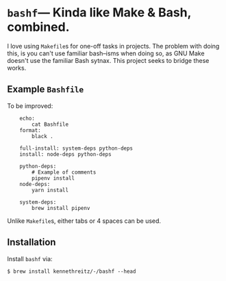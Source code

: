 # `bashf`— Kinda like Make & Bash, combined.

I love using `Makefile`s for one-off tasks in projects. The problem with doing this, is you can't use familiar bash–isms when doing so, as GNU Make doesn't use the familiar Bash sytnax. This project seeks to bridge these works.

## Example `Bashfile`

To be improved:

```make
    echo:
        cat Bashfile
    format:
        black .

    full-install: system-deps python-deps
    install: node-deps python-deps

    python-deps:
        # Example of comments
        pipenv install
    node-deps:
        yarn install

    system-deps:
        brew install pipenv
```

Unlike `Makefile`s, either tabs or 4 spaces can be used.

## Installation

Install `bashf` via:

    $ brew install kennethreitz/-/bashf --head
